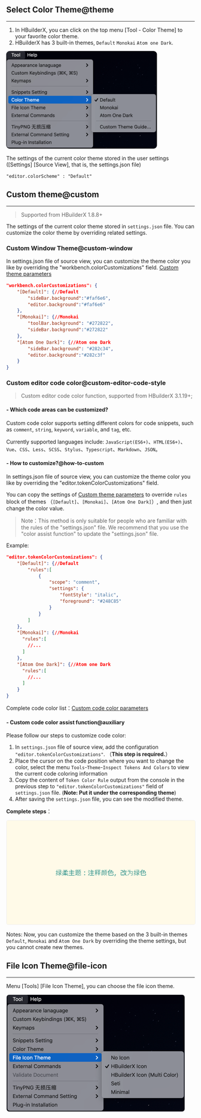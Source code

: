 ## Select Color Theme@theme
-------
1. In HBuilderX, you can click on the top menu [Tool - Color Theme] to your favorite color theme.
2. HBuilderX has 3 built-in themes, `Default` `Monokai` `Atom one Dark`.

<img src="/static/snapshots/tutorial/menu_tool/themes_en.png" style="zoom: 45%; border-radius: 20px;"/>

The settings of the current color theme stored in the user settings ([Settings] [Source View], that is, the settings.json file)

```
"editor.colorScheme" : "Default"
```


## Custom theme@custom
-------

> Supported from HBuilderX 1.8.8+

The settings of the current color theme stored in `settings.json` file. You can customize the color theme by overriding related settings. 

### Custom Window Theme@custom-window

In settings.json file of source view, you can customize the theme color you like by overriding the "workbench.colorCustomizations" field. [Custom theme parameters](/Tutorial/Other/themes_param)

```json
"workbench.colorCustomizations": {
    "[Default]": {//Default
        "sideBar.background":"#faf6e6",
        "editor.background":"#faf6e6"
    },
    "[Monokai]": {//Monokai
        "toolBar.background": "#272822",
        "sideBar.background":"#272822"
    },
    "[Atom One Dark]": {//Atom one Dark
        "sideBar.background": "#282c34",
        "editor.background":"#282c3f"
    }
}
```

### Custom editor code color@custom-editor-code-style

> Custom editor code color function, supported from HBuilderX 3.1.19+;

#### - Which code areas can be customized?

Custom code color supports setting different colors for code snippets, such as `comment`, `string`, `keyword`, `variable`, and `tag`, etc.

Currently supported languages include: `JavaScript(ES6+)`、`HTML(ES6+)`、`Vue`、`CSS`、`Less`、`SCSS`、`Stylus`、`Typescript`、`Markdown`、`JSON`。

#### - How to customize?@how-to-custom

In settings.json file of source view, you can customize the theme color you like by overriding the "editor.tokenColorCustomizations" field.

You can copy the settings of [Custom theme parameters](/Tutorial/Other/themes_code.md) to override `rules` block of themes （`[Default]`、`[Monokai]`、`[Atom One Dark]`）, and then just change the color value.

> Note：This method is only suitable for people who are familiar with the rules of the "settings.json" file. We recommend that you use the "color assist function" to update the "settings.json" file.

Example:

```json
"editor.tokenColorCustomizations": {
    "[Default]": {//Default
        "rules":[
            {
                "scope": "comment",
                "settings": {
                    "fontStyle": "italic",
                    "foreground": "#248C85"
                }
            }
        ]
    },
    "[Monokai]": {//Monokai
      "rules":[
        //...
      ]
    },
    "[Atom One Dark]": {//Atom one Dark
      "rules":[
        //...
      ]
    }
}
```

Complete code color list：[Custom code color parameters](/Tutorial/Other/themes_code.md)

#### - Custom code color assist function@auxiliary

Please follow our steps to customize code color:

1. In `settings.json` file of source view, add the configuration `"editor.tokenColorCustomizations"`. （**This step is required.**）
2. Place the cursor on the code position where you want to change the color, select the menu `Tools`-`Theme`-`Inspect Tokens And Colors` to view the current code coloring information
3. Copy the content of `Token Color Rule` output from the console in the previous step to `"editor.tokenColorCustomizations"` field of `settings.json` file. (**Note: Put it under the corresponding theme**)
4. After saving the `settings.json` file, you can see the modified theme.

**Complete steps**：

<img src="/static/snapshots/tutorial/custom_token_color.gif" style="border: 1px solid #eee;border-radius: 5px; "  />

Notes: Now, you can customize the theme based on the 3 built-in themes `Default`, `Monokai` and `Atom One Dark` by overriding the theme settings, but you cannot create new themes.

## File Icon Theme@file-icon
-------

Menu [Tools] [File Icon Theme], you can choose the file icon theme.

<img src="/static/snapshots/tutorial/menu_tool/file_icon_en.png" style="zoom: 50%; border: 1px solid #eee;border-radius: 15px; " />
